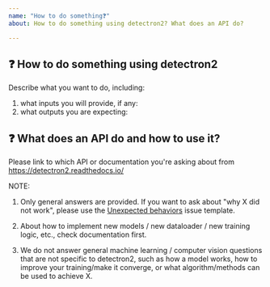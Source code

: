 ```yaml
---
name: "How to do something❓"
about: How to do something using detectron2? What does an API do?

---
```


## ❓ How to do something using detectron2

Describe what you want to do, including:
1. what inputs you will provide, if any:
2. what outputs you are expecting:

## ❓ What does an API do and how to use it?
Please link to which API or documentation you're asking about from
https://detectron2.readthedocs.io/


NOTE:

1. Only general answers are provided.
   If you want to ask about "why X did not work", please use the
   [Unexpected behaviors](https://github.com/facebookresearch/detectron2/issues/new/choose) issue template.

2. About how to implement new models / new dataloader / new training logic, etc., check documentation first.

3. We do not answer general machine learning / computer vision questions that are not specific to detectron2, such as how a model works, how to improve your training/make it converge, or what algorithm/methods can be used to achieve X.
